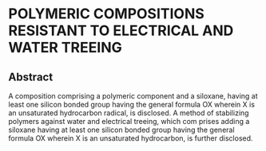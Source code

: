 # POLYMERIC COMPOSITIONS RESISTANT TO ELECTRICAL AND WATER TREEING

## Abstract
A composition comprising a polymeric component and a siloxane, having at least one silicon bonded group having the general formula OX wherein X is an unsaturated hydrocarbon radical, is disclosed. A method of stabilizing polymers against water and electrical treeing, which com prises adding a siloxane having at least one silicon bonded group having the general formula OX wherein X is an unsaturated hydrocarbon, is further disclosed.